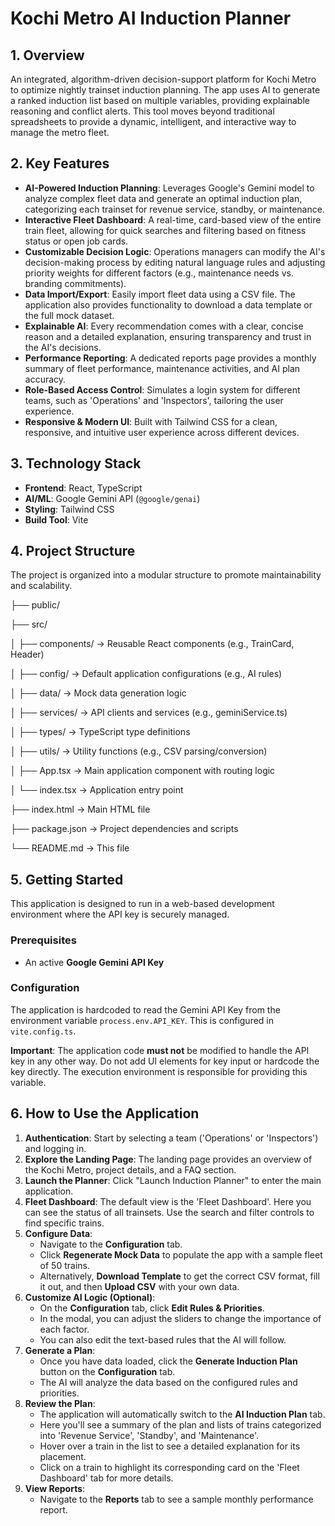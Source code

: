 # Kochi Metro AI Induction Planner

## 1. Overview

An integrated, algorithm-driven decision-support platform for Kochi Metro to optimize nightly trainset induction planning. The app uses AI to generate a ranked induction list based on multiple variables, providing explainable reasoning and conflict alerts. This tool moves beyond traditional spreadsheets to provide a dynamic, intelligent, and interactive way to manage the metro fleet.

## 2. Key Features

- **AI-Powered Induction Planning**: Leverages Google's Gemini model to analyze complex fleet data and generate an optimal induction plan, categorizing each trainset for revenue service, standby, or maintenance.  
- **Interactive Fleet Dashboard**: A real-time, card-based view of the entire train fleet, allowing for quick searches and filtering based on fitness status or open job cards.  
- **Customizable Decision Logic**: Operations managers can modify the AI's decision-making process by editing natural language rules and adjusting priority weights for different factors (e.g., maintenance needs vs. branding commitments).  
- **Data Import/Export**: Easily import fleet data using a CSV file. The application also provides functionality to download a data template or the full mock dataset.  
- **Explainable AI**: Every recommendation comes with a clear, concise reason and a detailed explanation, ensuring transparency and trust in the AI's decisions.  
- **Performance Reporting**: A dedicated reports page provides a monthly summary of fleet performance, maintenance activities, and AI plan accuracy.  
- **Role-Based Access Control**: Simulates a login system for different teams, such as 'Operations' and 'Inspectors', tailoring the user experience.  
- **Responsive & Modern UI**: Built with Tailwind CSS for a clean, responsive, and intuitive user experience across different devices.  

## 3. Technology Stack

- **Frontend**: React, TypeScript  
- **AI/ML**: Google Gemini API (`@google/genai`)  
- **Styling**: Tailwind CSS  
- **Build Tool**: Vite  

## 4. Project Structure

The project is organized into a modular structure to promote maintainability and scalability.

├── public/  

├── src/  

│   ├── components/        → Reusable React components (e.g., TrainCard, Header)  

│   ├── config/            → Default application configurations (e.g., AI rules)  

│   ├── data/              → Mock data generation logic  

│   ├── services/          → API clients and services (e.g., geminiService.ts)  

│   ├── types/             → TypeScript type definitions  

│   ├── utils/             → Utility functions (e.g., CSV parsing/conversion)  

│   ├── App.tsx            → Main application component with routing logic  

│   └── index.tsx          → Application entry point  

├── index.html             → Main HTML file  

├── package.json           → Project dependencies and scripts  

└── README.md              → This file  

## 5. Getting Started

This application is designed to run in a web-based development environment where the API key is securely managed.

### Prerequisites

- An active **Google Gemini API Key**  

### Configuration

The application is hardcoded to read the Gemini API Key from the environment variable `process.env.API_KEY`. This is configured in `vite.config.ts`.

**Important**: The application code **must not** be modified to handle the API key in any other way. Do not add UI elements for key input or hardcode the key directly. The execution environment is responsible for providing this variable.

## 6. How to Use the Application

1. **Authentication**: Start by selecting a team ('Operations' or 'Inspectors') and logging in.  
2. **Explore the Landing Page**: The landing page provides an overview of the Kochi Metro, project details, and a FAQ section.  
3. **Launch the Planner**: Click "Launch Induction Planner" to enter the main application.  
4. **Fleet Dashboard**: The default view is the 'Fleet Dashboard'. Here you can see the status of all trainsets. Use the search and filter controls to find specific trains.  
5. **Configure Data**:  
   - Navigate to the **Configuration** tab.  
   - Click **Regenerate Mock Data** to populate the app with a sample fleet of 50 trains.  
   - Alternatively, **Download Template** to get the correct CSV format, fill it out, and then **Upload CSV** with your own data.  
6. **Customize AI Logic (Optional)**:  
   - On the **Configuration** tab, click **Edit Rules & Priorities**.  
   - In the modal, you can adjust the sliders to change the importance of each factor.  
   - You can also edit the text-based rules that the AI will follow.  
7. **Generate a Plan**:  
   - Once you have data loaded, click the **Generate Induction Plan** button on the **Configuration** tab.  
   - The AI will analyze the data based on the configured rules and priorities.  
8. **Review the Plan**:  
   - The application will automatically switch to the **AI Induction Plan** tab.  
   - Here you'll see a summary of the plan and lists of trains categorized into 'Revenue Service', 'Standby', and 'Maintenance'.  
   - Hover over a train in the list to see a detailed explanation for its placement.  
   - Click on a train to highlight its corresponding card on the 'Fleet Dashboard' tab for more details.  
9. **View Reports**:  
   - Navigate to the **Reports** tab to see a sample monthly performance report.  
